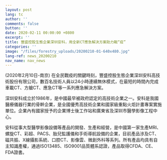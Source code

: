 ```yaml
---
layout: post
lang: tc
author: ''
comments: false
button: ''
date: 2020-02-11 00:00:00 +0800
excerpt: ''
title: 豐盛控股生態企業深圳安科，用全新CT應急解決方案助力戰“疫”
categories: ''
image: "/files/forestry_uploads/20200210-01-640x480.jpg"
lang-ref: news_20200210
nav_name: nav_news
---
```

(2020年2月10日-南京) 在全民戰疫的關鍵時刻，豐盛控股生態企業深圳安科高技術股份有限公司，數百名技術人員以24小時連續無休模式，在最短的時間內完成車載CT、方艙CT、應急CT等一系列應急解決方案。

深圳安科成立於1986年，是中國最早被政府認定的高技術企業之一。安科是我國醫療儀器行業的骨幹企業，是全國優秀高技術企業和國家級重點火炬計畫專案實施單位。企業內有國家授予的企業博士後工作站和廣東省及深圳市醫學影像工程中心。

安科從事大型醫學影像設備等產品的開發、生產和經營，是中國第一家生產MRI、螺旋CT、彩超、PACS、胎兒監護儀和手術導航設備的企業，目前產品涉及CT、磁共振、X線攝影系統、口腔CT、影像雲、微創外科等系列。所有產品均具有自主知識產權，通過ISO13485、ISO9001品質體系認證，產品取得CFDA、CE、FDA證書。